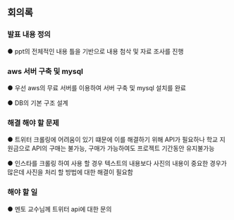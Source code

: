 ## 회의록

### 발표 내용 정의

● ppt의 전체적인 내용 틀을 기반으로 내용 첨삭 및 자료 조사를 진행

### aws 서버 구축 및 mysql

● 우선 aws의 무료 서버를 이용하여 서버 구축 및 mysql 설치를 완료

● DB의 기본 구조 설계

### 해결 해야 할 문제

● 트위터 크롤링에 어려움이 있기 떄문에 이를 해결하기 위해 API가 필요하나 학교 지원금으로 API의 구매는 불가능, 구매가 가능하여도 프로젝트 기간동안 유지불가능 

● 인스타를 크롤링 하여 사용 할 경우 텍스트의 내용보다 사진의 내용이 중요한 경우가 많은데 사진을 처리 할 방법에 대한 해결이 필요함

### 해야 할 일

● 멘토 교수님께 트위터 api에 대한 문의
